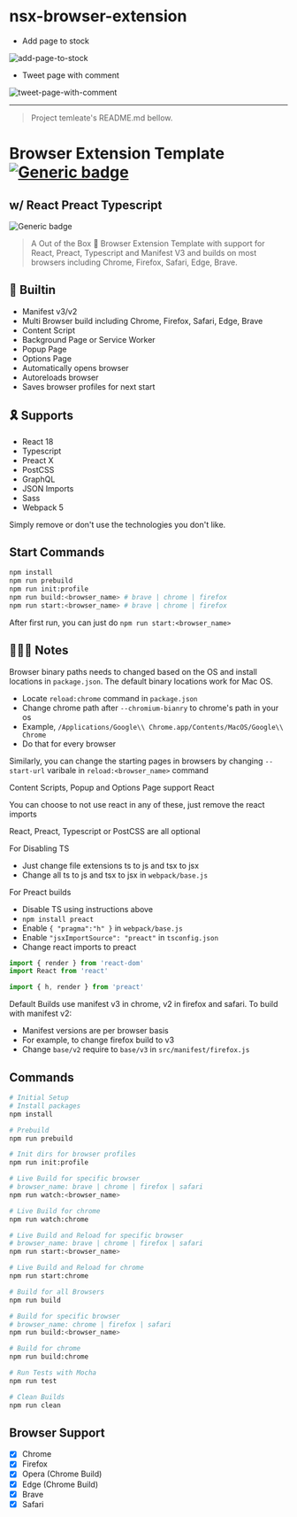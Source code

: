 # nsx-browser-extension

- Add page to stock

![add-page-to-stock](https://github.com/laststance/nsx-browser-extension/assets/5501268/39b69aac-66f4-4e36-b1f6-52d3fe34d114)

- Tweet page with comment

![tweet-page-with-comment](https://github.com/laststance/nsx-browser-extension/assets/5501268/f44db365-93b6-4fe4-9d36-c0ba8dbd7d66)

-------------
> Project temleate's README.md bellow.

# Browser Extension Template [![Generic badge](https://img.shields.io/twitter/follow/kdebdut?style=social)](https://twitter.com/KDebdut)
## w/ React Preact Typescript 

![Generic badge](https://img.shields.io/badge/build-success-brightgreen.svg)

> A Out of the Box 🎁 Browser Extension Template with support for React, Preact, Typescript and Manifest V3 and builds on most browsers including Chrome, Firefox, Safari, Edge, Brave.

## 🏡 Builtin

- Manifest v3/v2
- Multi Browser build including Chrome, Firefox, Safari, Edge, Brave
- Content Script
- Background Page or Service Worker
- Popup Page
- Options Page
- Automatically opens browser
- Autoreloads browser
- Saves browser profiles for next start

## 🎗 Supports

- React 18
- Typescript
- Preact X
- PostCSS
- GraphQL
- JSON Imports
- Sass
- Webpack 5

Simply remove or don't use the technologies you don't like.

## Start Commands

```sh
npm install
npm run prebuild
npm run init:profile
npm run build:<browser_name> # brave | chrome | firefox
npm run start:<browser_name> # brave | chrome | firefox
```

After first run, you can just do `npm run start:<browser_name>`

## 👩🏻‍🏫 Notes

Browser binary paths needs to changed based on the OS and install locations in `package.json`. The default binary locations work for Mac OS.

- Locate `reload:chrome` command in `package.json`
- Change chrome path after `--chromium-bianry` to chrome's path in your os
- Example, `/Applications/Google\\ Chrome.app/Contents/MacOS/Google\\ Chrome`
- Do that for every browser

Similarly, you can change the starting pages in browsers by changing `--start-url` varibale in `reload:<browser_name>` command

Content Scripts, Popup and Options Page support React

You can choose to not use react in any of these, just remove the react imports

React, Preact, Typescript or PostCSS are all optional

For Disabling TS

- Just change file extensions ts to js and tsx to jsx
- Change all ts to js and tsx to jsx in `webpack/base.js`

For Preact builds

- Disable TS using instructions above
- `npm install preact`
- Enable `{ "pragma":"h" }` in `webpack/base.js`
- Enable `"jsxImportSource": "preact"` in `tsconfig.json`
- Change react imports to preact

```js
import { render } from 'react-dom'
import React from 'react'

import { h, render } from 'preact'
```

Default Builds use manifest v3 in chrome, v2 in firefox and safari. To build with manifest v2:

- Manifest versions are per browser basis
- For example, to change firefox build to v3
- Change `base/v2` require to `base/v3` in `src/manifest/firefox.js`

## Commands

```sh
# Initial Setup
# Install packages
npm install

# Prebuild
npm run prebuild

# Init dirs for browser profiles
npm run init:profile

# Live Build for specific browser
# browser_name: brave | chrome | firefox | safari 
npm run watch:<browser_name>

# Live Build for chrome
npm run watch:chrome

# Live Build and Reload for specific browser
# browser_name: brave | chrome | firefox | safari 
npm run start:<browser_name>

# Live Build and Reload for chrome
npm run start:chrome

# Build for all Browsers
npm run build

# Build for specific browser
# browser_name: chrome | firefox | safari 
npm run build:<browser_name>

# Build for chrome
npm run build:chrome

# Run Tests with Mocha
npm run test

# Clean Builds
npm run clean
```

## Browser Support

- [x] Chrome
- [x] Firefox
- [x] Opera (Chrome Build)
- [x] Edge (Chrome  Build)
- [x] Brave
- [x] Safari
